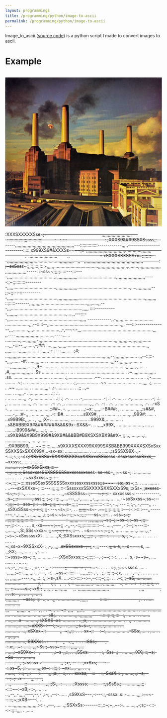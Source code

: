 ```yaml
---
layout: programmings
title: /programming/python/image-to-ascii
permalink: /programming/python/image-to-ascii
---
```


<p>Image_to_ascii (<a href="https://github.com/Plotkine/image_to_ascii" target="_blank" rel="noopener noreferrer">source code</a>) is a python script I made to convert images to ascii.</p>

<h1>Example</h1>

<p><br><img src="/programming/python/animals.jpg" alt="animals" width="800" height="auto">

:XXXSXXXXXSs~~s~~~~~;:----------------------------,,,,,,,,,,,,,,,,,,,,,,,,----:::::::::;:::;;;::::::::::::------:--:-:::-------------------:
;XXXS9&##9SSXSssss~~;:-------,,,,,,,,,,,,,,,,,,,,,,,,,,,,,,,,,,,,,,,,,,,,,,,---::::::::::::::------------,,,,,-------------------------:::::
x999XS9#&XXXSs~~~~~~;::-,,,,,,,,,,,,,,,,,,,,,,,,,,,,,,,.............,,,,,,,,---------------,-,,,,,,,,,,,,,,,,,,,,,,,-----,,---------------::
xSXXXSSXSSSxx~;;;;;;;::--,,,,,,,,,,,,,,,,,,,,,.....................,,,,,,,,,,,--,,--,,,,,,,,,,,,,,,,,,,,,,,,,,,,,,,,,,,,,,,,,,,,,,,--------:
;~sxSxs~~s~;;;:;;:::;;:::-,,,,,,...................................,,,,,,,,,,,,,,,,,,,,,..,.,......,.,,,,,,,,,,,,,,,,,,,,,,,,,,,,,,,,,-----:
:~ss~~;;;;;:::::---:::----,,,,.................................,..,,,,,,,,,,,,,,,,...............................,,,,,,,,,,,,,,,,,,,,,,,----
-:;~;;::::::::---------,,,,,..................................,,,,,,,,,,,,,,,,,..........................................,....,,,,,,,,,,,,--
;;~;;:-:-::----------,,,,,...................................,,,,.,,,,,,,,,,,,.....................................................,,,,,,,,,
::;:::::-------,,,,,,,,,,....................................,,,,.....,,---,,,.........................................................,,,,,
::::-----------,,,,,,,,.......................................,....,,---:::--,,........................................................,,,,,
------------,,-,,,,,,,.......................  ...................,,,--:::::--,,.........................................................,,,
---:::---------------,,,............,,,,......      ..............,,-,---:-:-,,,.........................................................,,,
,,----,,,,,,,,,,,,,,,,,,..... ......,----,.....    ............,....,,,,,,,,-,,,..........................................................,,
,,,,,,,...,,,.,,,,,.......    ...,,,-:::--,,,......,-;##: ....,,,,,.,,,,,,................................................................,,
,,,,,......,,,,,,..........  ..,,,,,-::----,,,.....  .;#;   ...,,,,,,,,...................................................................,,
,,,--,,,,,,,,,,........      .,,--::;::--,,,,......   -#:    .....,,,,..... .                ...............................................
.,,,--,,,,,,,,,,......  .. ....,,,,,,,,,,,,,,..  ..   ,9~    ...........              .       ..............................................
.....,,,,,,,,.,.....   .   ,#,.,,,......,,,,,,..      .Ss   .........                           ..........            . .. . ...............
......,............... .   .~..,,,........,,,,..      .ss.                                                                 .......  ........
............  ..........   .;,...................     .~~.                                                           ..........         ....
...........  ....      .   .;-........   ........     .~;   ..                                                    . ..........           ...
..........  ...     .. .   .;,.......    .........    .~~                                                      ...........                ..
.......    .     ...,,,,   .;,  ......           .    .~~                                                    ..,.......                    .
.....           ...,,,,-   .:-.......... ...     .    .;;                                                    ..,~                           
.....        .  ...,,,,-   .:,...,...........         .:;                                                      .:.                          
.  ..    .. .    .....,,   .-,................   .    .:;                             .;                       .-.                        ..
                     ...   .-,..............          .-;                             .:                       .-.                     .....
                       .   .-,..............          .-;                             .:.                       ,.    ..    ......  .......,
                           .-.   .........            .-:                             .-.                       ,.    ...................,.,
                           .-.                        .-:           .                 .-.                       ,.      ...................,
                           .-.                      ..-xS                              -.                       ,.      ......... ..  .....,
                           .,.                  .....;:##~.                            -.                       ,.                   .......
                       ..,:~x:                 .,,,,.:-B###:                           ,.                       ..                   .......
                     .,,,,:s#&#,               ......-,...:#-,,                        ,                        ..                   .......
                     .,,,.-:::B#.           ... .... .....s9X9#,                       ,                        ..                  ........
  ..               .......,..,999#:            ..... .  ..x99B9B:,,,....               ,                   .,,,;X~.           .............,
  ...             ......... .:999X&,..   ....   .... .  ..s&B#BB9X9#&#######&&&&9x-:SX&&~.     ..         .,,,,x99X, .  ...................,
 ....             ,. ........:B999&##,.....;;,  .... .  ..x9X&9&9X9B9X999#&9X9#&&&BB#B9XSXSXBX9&#X~;;;:,.,.....,....,:, ...................,
  ...            .,. ..... .,;9X9BB99,.....~~;::::::,,....s9XXXXSXXX99XX99SXSB&BB999XXXXSXSxSxxSSXXSSxSXXX99X,..-sx~sx:  ...................
. ...            ... ......,:sSSSX99X-.,--::::;~;:;~sx~~;:XSxSSSxxSXXX9XXXXsxXXSxxxSSxssss~~~~~sssxsssssxSxxs,,-~xxsss;..................   
..........           .     ,:~xxSSxSxxs;:::---:;;:::;;:;:;SsssxxssSSXSSSSSSxxxsssxxsxs~~s~~~ss~~~~~~-:s~~~~s~,,;~~ss~;:    ..............   
.......          .   .   . ,-~sxSxxss~;;:::---:~;::;;~;::;xsssSSsxSSSSSSSxxxxsssxxssxsss~~;;s~~~~~~~--s~~~~s:,:s~~s~;;:. .              ....
.......          .   .   ..--~sxSXXxs~;::::---:;;;:;;;::-:SssxxxxSSXXXXSXXSXXxS9s;;:xSs~;;~~sxxss~~s--s~~~~~,:~~~~~;:::.,..   ........  ....
.......              .   ..,,~sSSSSss~:;~~:---:~;::;~~::-:xxxxssss~:------------,  .;s~;;~~;:-------,,ss~~s;;;;;~;:-:;:.,,....---,,,-,......
,,-,,,........,...   .   ..,-~sxSxxss~;ss~:---:~~;;;;~::--sss~;:::-               .ss~;;;;;~;-.      .s~~~;;;;;~~~~;;;:::::::-::::-,-,.,:---
::;:,-,,-,----,,     .   . ,,sSXxSSss~:~~;:-::;~~:;;;;-:--~~s~;::-,           . .  ~~;;;;;;~~~s~-    .~~;;;;::;;;;;;::---:-::-::::---,,-----
---:,-,,:,,,,-,,    .,,,,,,,,,,:;;;~s~:~s~:-:;;~~;:;;;----ss~;::-:.            .   ~ss~~~;~~~~~;;    .:;:;;;::;;;;;;::::::::---::-----------
:-,,,,,,,.......    ,,.,,,,,,,.,~s;;~;;~ss~:;;~ss~;;;:--,-~~;;:-:-.   .    .  ...  s,-xs~~~~;~~;;    .-,,--,-::;;;::::::::::::--:. ....,----
,-::--;;~---:::-    .,.....,,..,S:;SSs~xxx~:;;;~~~~;~;:-::~~~;::--.   .            ~s~~~~~;~;;~, .....                ..........,. .....,.,-
;~s~;~xSxssssxX:    ...........,X;;SXSsxxxs;;;;~~~~;;:-,-:;~~:::-:.   .  . .   ..  s,-~~~~~~;;~,......  .  . .   .. .  .  ... .  .          
~:;xs~x~9XSSxxX-    .,,-,.,,,,..~~sxSSsxxxs~;~;~~;~;;;----:~~;;;::.                s~~;~~s~~~~s, ....  .,;SX;.....,......  . .,-......      
::~ssss~ss~;:::,    ............---;XSxSxxss;;;~;;;:;:--,-;~~;::-:.   .  ..   ...  s,-s~~~~s~~~, ....       ......    .    .  .... ..       
::~;:-,,,-:::;;, .  ,;::-,--,,,.-:------~~;;---::::-::-,--:~~:::-:. . .   .    .   ~;:;;~~~sssx. ....                 .                     
-,,.,,,;~::-,.,,    ,,.-, .---,.-:.   ..~ss~:-::::---,.,,,,:;:-,-,              .  ;,-::;::;~;x,   ..   .   .-,--,:.  ...   ...    ....  .,,
,,,,,,,..----,-,,,..:. :,  :~s-,sX. ....-:::-::::--:--,--:::;~;;;;. .      .      .~:;;;~~~~~sS, ....       .......   .............      ...
-----;:;;----:~~;:,--,--,  :;~:.,,,,,,,,,,,,,,..,,,,,.,,,,,,,,,,--..,     ....  ...:--::;~;;;:;, .      .                                   
:,,-::~~~~s~;~xS;;-,,,.,,,-,,,..,,,,,---,,-,,,,,,,,,,,,,,,,,,,,,,,,,---------------,,,,--------, .  .       .s:--,..  .... -,. ...     .    
:,,,,,,,,,,--~sss;:::;:. ..,..  ..,,.      ..................,,,,,,------:::::::---------------, . .        ......    ........ ...          
:,,----,,,,,,,-,,--::-,  ,,-.   ~..,-..:~;:-,,,,--,,,::,----,,.................................. .          ....    .   .........           
....  . ............... ..........-s&;..     .  ...........,,..,,,,,,,,,,----:.::::;:::;;::::-:, .          .....     ..  ........          
.  ...,.....x-      ..........,:sXSXS~xs-..........   . ..,;x,.    . .................,...... .  .          .,.   .      ...........        
.         .......,...   ...,:~xXXS~:---:;;~,...  ..,.....,;s~s~:,.              ......,:,......             ....  . .                       
............         ...,:xSXxx~;:-------,,-~;,,:;-. . .-sx~;:---:~:,........,.........-SSs:,....   .        ,... .  .  .     ,,.,,,...     
     ................,:S9XXss~:----:---,,-~;,,-:-.  . .:SSs;:----,--:.x:,-.~:-.......,.,~Ss:;~sss~:::;.                ..     ,,,,,-,...    
.             ....,:~xS9Xx~:--,------,,:~s-,,::,.  . .;SSxs:---:---:,-Sss-,;--........,.:XX;:::;~s;-~Ss-       ..    .        ,.........    
. ....    .....,:;~ssssx~:---------,,-;x:,-::-.  .  ,xxSxs;---::---:.ss~S,-;:-........,,,sx~:-:::;;;-~xx:...,-,,. .     .    .,             
.      .....,--:::;~;;:----::---,,,:;s:,--::,.  . .-xxxss;--:::---:,-SxsX.::-,........,.,:~s;---::;~;:~x-:---,,,. .     .     ,             
     .  ..,------:::------:--,,.,:;S:,,-:--.  .. .;Xssss;---::---::,sSsSs.;:--........,,,,;~~;--::::~~:~xB;-::-,.   ..        ,   ..        
       ..,,--,,-,,,,,----,--,-,,:~;,,--:-...... ,sS9XsS~--,-:---:;,-sssx:.s::-........,,,,:~~~--::::;~;;xXB~---:,             .             
.    .....,,,,,,,,,,,,,,,,,,,:-::-,,---,..... .,;SSXxSs:-------:::,::~;~,,~-:-.........,,,-;s;:--:::--:-:;;::,,,,       .     ,.....</p>
